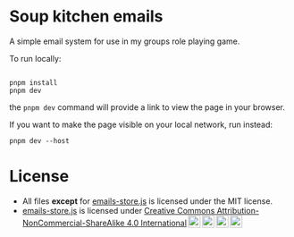 # Soup kitchen emails

A simple email system for use in my groups role playing game.

To run locally:

```shell

pnpm install
pnpm dev

```
the `pnpm dev` command will provide a link to view the page in your browser. 

If you want to make the page visible on your local network, run instead:

```shell
pnpm dev --host
```

# License

* All files **except** for [emails-store.js][emails] is licensed under the MIT license.
* [emails-store.js][emails] is licensed under 
  [Creative Commons Attribution-NonCommercial-ShareAlike 4.0 International<img style="height:22px!important;margin-left:3px;vertical-align:text-bottom;" src="https://mirrors.creativecommons.org/presskit/icons/cc.svg?ref=chooser-v1" alt=""><img style="height:22px!important;margin-left:3px;vertical-align:text-bottom;" src="https://mirrors.creativecommons.org/presskit/icons/by.svg?ref=chooser-v1" alt=""><img style="height:22px!important;margin-left:3px;vertical-align:text-bottom;" src="https://mirrors.creativecommons.org/presskit/icons/nc.svg?ref=chooser-v1" alt=""><img style="height:22px!important;margin-left:3px;vertical-align:text-bottom;" src="https://mirrors.creativecommons.org/presskit/icons/sa.svg?ref=chooser-v1" alt="">][CCBYSA]


[emails]: src/emails-store.js
[CCBYSA]: https://creativecommons.org/licenses/by-nc-sa/4.0/?ref=chooser-v1